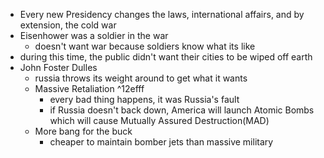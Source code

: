 - Every new Presidency changes the laws, international affairs, and by extension, the cold war
- Eisenhower was a soldier in the war
	- doesn't want war because soldiers know what its like
- during this time, the public didn't want their cities to be wiped off earth
- John Foster Dulles
	- russia throws its weight around to get what it wants
	- Massive Retaliation ^12efff
		- every bad thing happens, it was Russia's fault
		- if Russia doesn't back down, America will launch Atomic Bombs which will cause Mutually Assured Destruction(MAD)
	- More bang for the buck
		- cheaper to maintain bomber jets than massive military